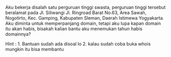 Aku bekerja disalah satu perguruan tinggi swasta, perguruan tinggi tersebut beralamat pada Jl. Siliwangi Jl. Ringroad Barat No.63, Area Sawah, Nogotirto, Kec. Gamping, Kabupaten Sleman, Daerah Istimewa Yogyakarta. Aku diminta untuk memperpanjang domain, tetapi aku lupa kapan domain itu akan habis, bisakah kalian bantu aku menemukan tahun habis domainnya?


Hint : 1. Bantuan sudah ada disoal lo
       2. kalau sudah coba buka whois mungkin itu bisa membantu

